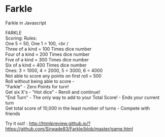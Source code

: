 # Farkle
Farkle in Javascript

FARKLE<br />
Scoring:	Rules:<br />
One 5 = 50, One 1 = 100, <br /<br />
Three of a kind = 100 Times dice number <br />
Four of a kind = 200 Times dice number <br />
Five of a kind = 300 Times dice number <br />
Six of a kind = 400 Times dice number <br />
Ones: 3 = 1000, 4 = 2000, 5 = 3000, 6 = 4000<br />
Not able to score any points on first roll = 500<br />
Roll without being able to score - <br />
"Farkle" - Zero Points for turn!<br />
Get six X's - "Hot dice" - Reroll and continue!<br />
"End Turn" - The only way to add to your Total Score! - Ends your current turn<br />
Get total score of 10,000 in the least number of turns - Compete with friends<br />

Try it out! :  http://htmlpreview.github.io/?https://github.com/Sirwade83/Farkle/blob/master/game.html
